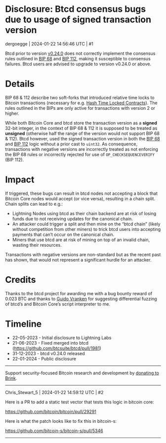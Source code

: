 # Disclosure: Btcd consensus bugs due to usage of signed transaction version

dergoegge | 2024-01-22 14:56:46 UTC | #1

Btcd prior to version [v0.24.0](https://github.com/btcsuite/btcd/releases/tag/v0.24.0) does not correctly implement the consensus rules outlined in [BIP 68](https://github.com/bitcoin/bips/blob/deae64bfd31f6938253c05392aa355bf6d7e7605/bip-0068.mediawiki) and [BIP 112](https://github.com/bitcoin/bips/blob/deae64bfd31f6938253c05392aa355bf6d7e7605/bip-0112.mediawiki), making it susceptible to consensus failures. Btcd users are advised to upgrade to version v0.24.0 or above.

# Details

BIP 68 & 112 describe two soft-forks that introduced relative time locks to Bitcoin transactions (necessary for e.g. [Hash Time Locked Contracts](https://bitcoinops.org/en/topics/htlc/)). The rules outlined in the BIPs are only active for transactions with version 2 or higher.

While both Bitcoin Core and btcd store the transaction version as a **signed** 32-bit integer, in the context of BIP 68 & 112 it is supposed to be treated as **unsigned** (otherwise half the range of the version would not support BIP 68 & 112). Btcd however, used the signed transaction version in both the [BIP 68](https://github.com/btcsuite/btcd/blob/e4c88c3a3ecb1813529bf3dddc7a865bd418a6b8/blockchain/chain.go#L383C1-L392C3) and [BIP 112](https://github.com/btcsuite/btcd/blob/e4c88c3a3ecb1813529bf3dddc7a865bd418a6b8/txscript/opcode.go#L1172C1-L1178C3) logic without a prior cast to `uint32`. As consequence, transactions with negative versions are incorrectly treated as not enforcing the BIP 68 rules or incorrectly rejected for use of `OP_CHECKSEQUENCEVERIFY` (BIP 112).

# Impact

If triggered, these bugs can result in btcd nodes not accepting a block that Bitcoin Core nodes would accept (or vice versa), resulting in a chain split. Chain splits can lead to e.g.:

- Lightning Nodes using btcd as their chain backend are at risk of losing funds due to not receiving updates for the canonical chain.
- An attacker could trigger a split and then mine on the “btcd chain” (likely without competition from other miners) to trick btcd users into accepting payments that can’t occur on the canonical chain.
- Miners that use btcd are at risk of mining on top of an invalid chain, wasting their resources.

Transactions with negative versions are non-standard but as the recent past has shown, that would not represent a significant hurdle for an attacker.

# Credits

Thanks to the btcd project for awarding me with a bug bounty reward of 0.023 BTC and thanks to [Guido Vranken](https://twitter.com/GuidoVranken) for suggesting differential fuzzing of btcd’s and Bitcoin Core’s script interpreter to me.

# Timeline

- 22-05-2023 - Initial disclosure to Lightning Labs
- 21-06-2023 - Fixed merged into btcd (https://github.com/btcsuite/btcd/pull/1981)
- 31-12-2023 - btcd v0.24.0 released
- 22-01-2024 - Public disclosure

---

Support security-focused Bitcoin research and development by [donating to Brink](https://brink.dev/donate).

-------------------------

Chris_Stewart_5 | 2024-01-22 14:59:12 UTC | #2

Here is a PR to add a static test vector that tests this logic in bitcoin core:

https://github.com/bitcoin/bitcoin/pull/29291

Here is what the patch looks like to fix this in bitcoin-s:

https://github.com/bitcoin-s/bitcoin-s/pull/5346

-------------------------


